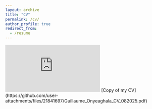 ```yaml
---
layout: archive
title: "CV"
permalink: /cv/
author_profile: true
redirect_from:
  - /resume
---
```


<embed src="https://guillonyeaghala.github.io/files/Guillaume_Onyeaghala_CV_082025.pdf" type="application/pdf" />
[Copy of my CV](https://github.com/user-attachments/files/21841697/Guillaume_Onyeaghala_CV_082025.pdf)
